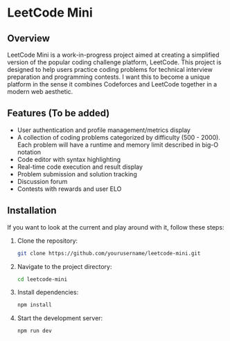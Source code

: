 # LeetCode Mini

## Overview

LeetCode Mini is a work-in-progress project aimed at creating a simplified version of the popular coding challenge platform, LeetCode. This project is designed to help users practice coding problems for technical interview preparation and programming contests. I want this to become a unique platform in the sense it combines Codeforces and LeetCode together in a modern web aesthetic.

## Features (To be added)

- User authentication and profile management/metrics display
- A collection of coding problems categorized by difficulty (500 - 2000). Each problem will have a runtime and memory limit described in big-O notation
- Code editor with syntax highlighting
- Real-time code execution and result display
- Problem submission and solution tracking
- Discussion forum
- Contests with rewards and user ELO

## Installation

If you want to look at the current and play around with it, follow these steps:

1. Clone the repository:
   ```bash
   git clone https://github.com/yourusername/leetcode-mini.git
   ```
2. Navigate to the project directory:
   ```bash
   cd leetcode-mini
   ```
3. Install dependencies:
   ```bash
   npm install
   ```
4. Start the development server:
   ```bash
   npm run dev
   ```
